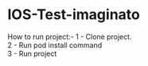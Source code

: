 # IOS-Test-imaginato

How to run project:-
1 - Clone project.<br />
2 - Run pod install command<br />
3 - Run project<br />
